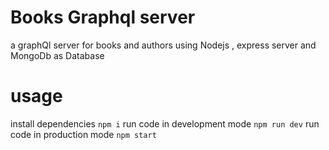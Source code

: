 # Books Graphql server
a graphQl server for books and authors using Nodejs , express server
and MongoDb as Database 

# usage
install dependencies 
`npm i`
run code in development mode 
`npm run dev`
run code in production  mode 
`npm start`



